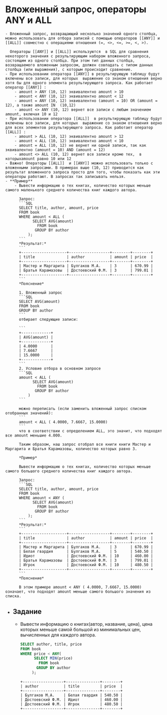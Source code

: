 # Вложенный запрос, операторы ANY и ALL
	- Вложенный запрос, возвращающий несколько значений одного столбца, можно использовать для отбора записей с помощью операторов [[ANY]] и [[ALL]] совместно с операциями отношения (=, <>, <=, >=, <, >).
	  
	  Операторы [[ANY]] и [[ALL]] используются  в SQL для сравнения некоторого значения с результирующим набором вложенного запроса, состоящим из одного столбца. При этом тип данных столбца, возвращаемого вложенным запросом, должен совпадать с типом данных столбца (или выражения), с которым происходит сравнение.
	- При использовании оператора [[ANY]] в результирующую таблицу будут включены все записи, для которых  выражение со знаком отношения верно хотя бы для одного элемента результирующего запроса. Как работает оператор [[ANY]] :
		- amount > ANY (10, 12) эквивалентно amount > 10
		- amount < ANY (10, 12) эквивалентно amount < 12
		- amount = ANY (10, 12) эквивалентно (amount = 10) OR (amount = 12), а также amount IN  (10,12)
		- amount <> ANY (10, 12) вернет все записи с любым значением amount, включая 10 и 12
	- При использовании оператора [[ALL]]  в результирующую таблицу будут включены все записи, для которых  выражение со знаком отношения верно для всех элементов результирующего запроса. Как работает оператор [[ALL]] :
		- amount > ALL (10, 12) эквивалентно amount > 12
		- amount < ALL (10, 12) эквивалентно amount < 10
		- amount = ALL (10, 12) не вернет ни одной записи, так как эквивалентно (amount = 10) AND (amount = 12)
		- amount <> ALL (10, 12) вернет все записи кроме тех,  в которыхamount равно 10 или 12
	- Важно! Операторы [[ALL]]  и [[ANY]] можно использовать только с вложенными запросами. В примерах выше (10, 12) приводится как результат вложенного запроса просто для того, чтобы показать как эти операторы работают. В запросах так записывать нельзя.
	- **Пример**
		- Вывести информацию о тех книгах, количество которых меньше самого маленького среднего количества книг каждого автора.
		  
		  Запрос:
		  ```SQL
		  SELECT title, author, amount, price
		  FROM book
		  WHERE amount < ALL (
		        SELECT AVG(amount)
		          FROM book
		         GROUP BY author
		      );
		  ```
		  *Результат:*
		  ```
		  +--------------------+------------------+--------+--------+
		  | title              | author           | amount | price  |
		  +--------------------+------------------+--------+--------+
		  | Мастер и Маргарита | Булгаков М.А.    | 3      | 670.99 |
		  | Братья Карамазовы  | Достоевский Ф.М. | 3      | 799.01 |
		  +--------------------+------------------+--------+--------+
		  ```
		  *Пояснение*
		  
		  1. Вложенный запрос
		  ```SQL
		  SELECT AVG(amount) 
		  FROM book 
		  GROUP BY author
		  ```
		  отбирает следующие записи:
		  
		  ```
		  +-------------+
		  | AVG(amount) |
		  +-------------+
		  | 4.0000      |
		  | 7.6667      |
		  | 15.0000     |
		  +-------------+
		  ```
		  2. Условие отбора в основном запросе
		  ```SQL
		  amount < ALL (
		        SELECT AVG(amount) 
		          FROM book 
		         GROUP BY author 
		      )
		  ```
		  
		  можно переписать (если заменить вложенный запрос списком отобранных значений):
		  ```
		  amount < ALL ( 4.0000, 7.6667, 15.0000)
		  ```
		  что в соответствии с определением ALL, это значит, что подходят все amount меньшие 4.000.
		  
		  Таким образом, наш запрос отобрал все книги книги Мастер и Маргарита и Братья Карамазовы, количество которых равно 3.
		  
		  *Пример*
		  
		  Вывести информацию о тех книгах, количество которых меньше самого большого среднего количества книг каждого автора.
		  
		  Запрос:
		  ```SQL
		  SELECT title, author, amount, price
		  FROM book
		  WHERE amount < ANY (
		        SELECT AVG(amount)
		          FROM book
		         GROUP BY author
		      );
		  ```
		  *Результат:*
		  ```
		  +--------------------+------------------+--------+--------+
		  | title              | author           | amount | price  |
		  +--------------------+------------------+--------+--------+
		  | Мастер и Маргарита | Булгаков М.А.    | 3      | 670.99 |
		  | Белая гвардия      | Булгаков М.А.    | 5      | 540.50 |
		  | Идиот              | Достоевский Ф.М. | 10     | 460.00 |
		  | Братья Карамазовы  | Достоевский Ф.М. | 3      | 799.01 |
		  | Игрок              | Достоевский Ф.М. | 10     | 480.50 |
		  +--------------------+------------------+--------+--------+
		  ```
		  *Пояснение*
		  
		  В этом примере amount < ANY ( 4.0000, 7.6667, 15.0000)  означает, что подходят amount меньше самого большого значения из списка.
- ## Задание
	- Вывести информацию о книгах(автор, название, цена), цена которых меньше самой большой из минимальных цен, вычисленных для каждого автора.
	  
	  ```SQL
	  SELECT author, title, price
	  FROM book
	  WHERE price < ANY(
	        SELECT MIN(price)
	          FROM book
	         GROUP BY author
	       );
	  ```
	  ```
	  +------------------+---------------+--------+
	  | author           | title         | price  |
	  +------------------+---------------+--------+
	  | Булгаков М.А.    | Белая гвардия | 540.50 |
	  | Достоевский Ф.М. | Идиот         | 460.00 |
	  | Достоевский Ф.М. | Игрок         | 480.50 |
	  +------------------+---------------+--------+
	  ```
